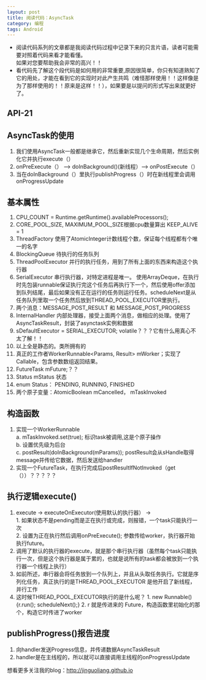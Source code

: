 ```yaml
---
layout: post
title: 阅读代码：AsyncTask
category: 编程
tags: Android
---
```


* 阅读代码系列的文章都是我阅读代码过程中记录下来的只言片语，读者可能需要对照着代码来看才能看懂。  
如果对您要帮助我会非常的高兴！！
* 看代码先了解这个段代码是如何用的非常重要,原因很简单，你只有知道熟知了它的用处，才能在看到它的实现时对此产生共鸣（难怪那样使用！！这样像是为了那样使用的！！原来是这样！！），如果要是以提问的形式写出来就更好了。

## API-21
## AsyncTask的使用
1. 我们使用AsyncTask一般都是继承它，然后重新实现几个生命周期，然后实例化它并执行execute（）
2. onPreExecute（） --> doInBackground()(新线程）--> onPostExecute（）
3. 当在doInBackground（）里执行publishProgress（）时在新线程里会调用onProgressUpdate

## 基本属性
1. CPU_COUNT   = Runtime.getRuntime().availableProcessors();
2. CORE_POOL_SIZE, MAXIMUM_POOL_SIZE根据cpu数量算出 KEEP_ALIVE = 1
3. ThreadFactory 使用了AtomicInteger计数线程个数，保证每个线程都有个唯一的名字
4. BlockingQueue<Runnable> 待执行的任务队列
5. ThreadPoolExecutor 并行的执行任务，用到了所有上面的东西来构造这个执行器
6. SerialExecutor 串行执行器，对特定进程是唯一。  使用ArrayDeque<Runnable>，在执行时先包装runnable保证执行完这个任务后再执行下一个，然后使用offer添加到队列结尾，最后如果没有正在运行的任务则运行任务。scheduleNext是从任务队列里取一个任务然后放到THREAD_POOL_EXECUTOR里执行。
7. 两个消息：MESSAGE_POST_RESULT 和 MESSAGE_POST_PROGRESS
8. InternalHandler 内部处理器，接受上面两个消息，做相应的处理。使用了AsyncTaskResult，封装了asynctask实例和数据
9. sDefaultExecutor = SERIAL_EXECUTOR;  volatile？？？它有什么用真心不太了解！！
10. 以上全是静态的。类所拥有的
11. 真正的工作者WorkerRunnable<Params, Result> mWorker；实现了Callable，包含参数数组返回结果。
12. FutureTask<Result> mFuture;？？
13. Status mStatus 状态
14. enum Status：  PENDING, RUNNING, FINISHED
15. 两个原子变量：AtomicBoolean mCancelled， mTaskInvoked

## 构造函数

1. 实现一个WorkerRunnable  
	a. mTaskInvoked.set(true); 标识task被调用,这是个原子操作  
	b. 设置优先级为后台  
	c. postResult(doInBackground(mParams)); postResult会从sHandle取得message并传给它数据，然后发送给handler
2. 实现一个FutureTask，在执行完成后postResultIfNotInvoked（get（））？？？？？

## 执行逻辑execute()
1. execute → executeOnExecutor(使用默认的执行器） →   
		1. 如果状态不是pending而是正在执行或完成，则报错，一个task只能执行一次  
		2. 设置为正在执行然后调用onPreExecute();  参数传给worker，执行器开始执行future。  
2. 调用了默认的执行器的execute，就是那个串行执行器（虽然每个task只能执行一次，但是这个执行器是属于累的，也就是说所有的task都会被放到一个执行器一个线程上执行）  
3. 如前所述，串行器会将任务放到一个队列上，并且从头取任务执行。它就是序列化任务，真正执行的是THREAD_POOL_EXECUTOR  是他开启了新线程，并行工作
4. 这时候THREAD_POOL_EXECUTOR执行的是什么呢？
		1. new Runnable() {r.run(); scheduleNext();}
		2. r 就是传进来的 Future，构造函数里初始化的那个，构造它时传进了worker

## publishProgress()报告进度
1. 向handler发送Progress信息，并传递数据AsyncTaskResult
2. handler是在主线程的，所以就可以直接调用主线程的onProgressUpdate

想看更多关注我的blog：http://jinguoliang.github.io

